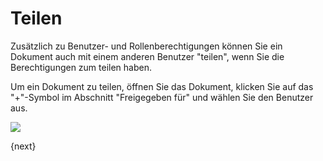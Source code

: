 <!-- add-breadcrumbs -->
# Teilen


Zusätzlich zu Benutzer- und Rollenberechtigungen können Sie ein Dokument auch mit einem anderen Benutzer "teilen", wenn Sie die Berechtigungen zum teilen haben.

Um ein Dokument zu teilen, öffnen Sie das Dokument, klicken Sie auf das "+"-Symbol im Abschnitt "Freigegeben für" und wählen Sie den Benutzer aus.

<img class="screenshot" src="{{docs_base_url}}/v13/assets/img/setup/users/share.gif">

{next}
